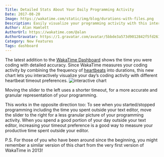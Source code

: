 ```yaml
---
Title: Detailed Stats About Your Daily Programming Activity
Date: 2017-08-20
Image: https://wakatime.com/static/img/blog/durations-with-files.png
Description: Easily visualize your programming activity with this interactive chart.
Author: Alan Hamlett
AuthorUrl: https://wakatime.com/@alan
AuthorGravatar: https://1.gravatar.com/avatar/5bbde3a573d9012842f5fd261caa0bfe
Category: New Features
Tags: dashboard
---
```


The latest addition to the [WakaTime Dashboard][dashboard] shows the time you were coding with detailed accuracy.
Since WakaTime measures your coding activity by combining the frequency of [heartbeats][heartbeats] into durations, this new chart lets you interactively visualize your day’s coding activity with different heartbeat timeout preferences.
<img src="https://wakatime.com/static/img/blog/durations-demo.gif" class="img-thumbnail" alt="interactive chart" />

Moving the slider to the left uses a shorter timeout, for a more accurate and granular representation of your programming.

This works in the opposite direction too:
To see when you started/stopped programming including the time you spent outside your text editor, move the slider to the right for a less granular picture of your programming activity.
When you spend a good portion of your day outside your text editor, increasing your timeout preference is a good way to measure your productive time spent outside your editor.

P.S. For those of you who have been around since the beginning, you might remember a similar version of this chart from the very first version of WakaTime in 2013!


[dashboard]: https://wakatime.com/dashboard
[heartbeats]: https://wakatime.com/faq#afk
